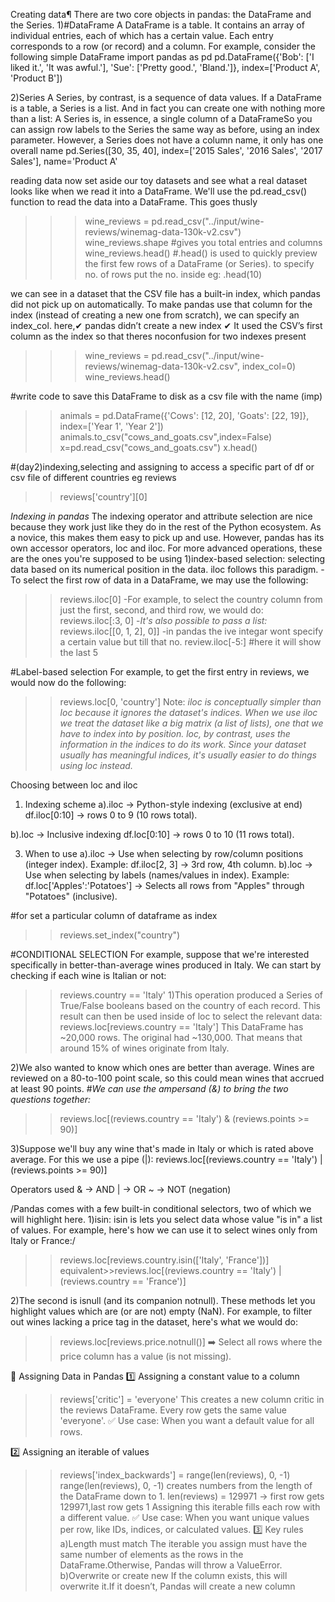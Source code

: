 Creating data¶
There are two core objects in pandas: the DataFrame and the Series.
1)#DataFrame
A DataFrame is a table. It contains an array of individual entries, each of which has a certain value. Each entry corresponds to a row (or record) and a column.
For example, consider the following simple DataFrame
import pandas as pd
pd.DataFrame({'Bob': ['I liked it.', 'It was awful.'], 
              'Sue': ['Pretty good.', 'Bland.']},
             index=['Product A', 'Product B'])

2)Series
A Series, by contrast, is a sequence of data values. If a DataFrame is a table, a Series is a list. And in fact you can create one with nothing more than a list:
A Series is, in essence, a single column of a DataFrameSo you can assign row labels to the Series the same way as before, using an index parameter. 
However, a Series does not have a column name, it only has one overall name
pd.Series([30, 35, 40], index=['2015 Sales', '2016 Sales', '2017 Sales'], name='Product A'

reading data
 now set aside our toy datasets and see what a real dataset looks like when we read it into a DataFrame. We'll use the pd.read_csv() function to read the data
 into a DataFrame. This goes thusly
>>>wine_reviews = pd.read_csv("../input/wine-reviews/winemag-data-130k-v2.csv")
>>>wine_reviews.shape  #gives  you total entries and columns
>>>wine_reviews.head()  #.head() is used to quickly preview the first few rows of a DataFrame (or Series). to  specify no. of rows put the no. inside eg: .head(10)
 
 
 we can see in a dataset that the CSV file has a built-in index, which pandas did not pick up on automatically. To make pandas use that column for
 the index (instead of creating a new one from scratch), we can specify an index_col.
here,✔ pandas didn’t create a new index
✔ It used the CSV’s first column as the index so that theres noconfusion for two indexes present

>>>wine_reviews = pd.read_csv("../input/wine-reviews/winemag-data-130k-v2.csv", index_col=0)
wine_reviews.head()

#write code to save this DataFrame to disk as a csv file with the name  (imp)
>>animals = pd.DataFrame({'Cows': [12, 20], 'Goats': [22, 19]}, index=['Year 1', 'Year 2'])
>>animals.to_csv("cows_and_goats.csv",index=False)
>>x=pd.read_csv("cows_and_goats.csv")
>>x.head()

#(day2)indexing,selecting and assigning
to access a specific part of df or csv file of different countries eg reviews 
>>reviews['country'][0]

*Indexing in pandas*
    The indexing operator and attribute selection are nice because they work just like they do in the rest of the Python ecosystem. As a novice, this makes them easy to pick up and use. However, pandas has its own accessor operators, loc and iloc. For more advanced operations, these are the ones you're supposed to be using
  1)index-based selection: selecting data based on its numerical position in the data. iloc follows this paradigm.
-To select the first row of data in a DataFrame, we may use the following:
>>reviews.iloc[0]
-For example, to select the country column from just the first, second, and third row, we would do:
>>reviews.iloc[:3, 0]
-*It's also possible to pass a list:*
>>reviews.iloc[[0, 1, 2], 0]]
-in pandas the ive integar wont specify a certain value but till that no.
>>review.iloc[-5:]  #here it will show the last 5

#Label-based selection
For example, to get the first entry in reviews, we would now do the following:
>>reviews.loc[0, 'country']
Note:
*iloc is conceptually simpler than loc because it ignores the dataset's indices. When we use iloc we treat the dataset like a big matrix (a list of lists), one that we have to index into by position. loc, by contrast, uses the information in the indices to do its work. Since your dataset usually has meaningful indices, it's usually easier to do things using loc instead.*

Choosing between loc and iloc
1. Indexing scheme
a).iloc → Python-style indexing (exclusive at end)
df.iloc[0:10] → rows 0 to 9 (10 rows total).

b).loc → Inclusive indexing
df.loc[0:10] → rows 0 to 10 (11 rows total).

3. When to use
a).iloc → Use when selecting by row/column positions (integer index).
Example: df.iloc[2, 3] → 3rd row, 4th column.
b).loc → Use when selecting by labels (names/values in index).
Example:
df.loc['Apples':'Potatoes'] → Selects all rows from "Apples" through "Potatoes" (inclusive).

#for set a particular column of dataframe as index
>>reviews.set_index("country")

#CONDITIONAL SELECTION
For example, suppose that we're interested specifically in better-than-average wines produced in Italy.
We can start by checking if each wine is Italian or not:
>>reviews.country == 'Italy'
1)This operation produced a Series of True/False booleans based on the country of each record. This result can then be used inside of loc to select the relevant data:
>>reviews.loc[reviews.country == 'Italy']
This DataFrame has ~20,000 rows. The original had ~130,000. That means that around 15% of wines originate from Italy.

2)We also wanted to know which ones are better than average. Wines are reviewed on a 80-to-100 point scale, so this could mean wines that accrued at least 90 points.
#*We can use the ampersand (&) to bring the two questions together:*
>>reviews.loc[(reviews.country == 'Italy') & (reviews.points >= 90)]

3)Suppose we'll buy any wine that's made in Italy or which is rated above average. For this we use a pipe (|):
reviews.loc[(reviews.country == 'Italy') | (reviews.points >= 90)]

Operators used
& → AND
| → OR
~ → NOT (negation)

/Pandas comes with a few built-in conditional selectors, two of which we will highlight here.
1)isin: isin is lets you select data whose value "is in" a list of values. For example, here's how we can use it to select wines only from Italy or France:/
>>reviews.loc[reviews.country.isin(['Italy', 'France'])]
equivalent>>reviews.loc[(reviews.country == 'Italy') | (reviews.country == 'France')]

2)The second is isnull (and its companion notnull). These methods let you highlight values which are (or are not) empty (NaN). For example, to filter out wines lacking a price tag in the dataset, here's what we would do:
>>reviews.loc[reviews.price.notnull()]
➡️ Select all rows where the price column has a value (is not missing).

📌 Assigning Data in Pandas
1️⃣ Assigning a constant value to a column
>>reviews['critic'] = 'everyone'
This creates a new column critic in the reviews DataFrame.
Every row gets the same value 'everyone'.
✅ Use case: When you want a default value for all rows.

2️⃣ Assigning an iterable of values
>>reviews['index_backwards'] = range(len(reviews), 0, -1)
range(len(reviews), 0, -1) creates numbers from the length of the DataFrame down to 1.
len(reviews) = 129971 → first row gets 129971,last row gets 1
Assigning this iterable fills each row with a different value.
✅ Use case: When you want unique values per row, like IDs, indices, or calculated values.
3️⃣ Key rules
a)Length must match
The iterable you assign must have the same number of elements as the rows in the DataFrame.Otherwise, Pandas will throw a ValueError.
b)Overwrite or create new
If the column exists, this will overwrite it.If it doesn’t, Pandas will create a new column
